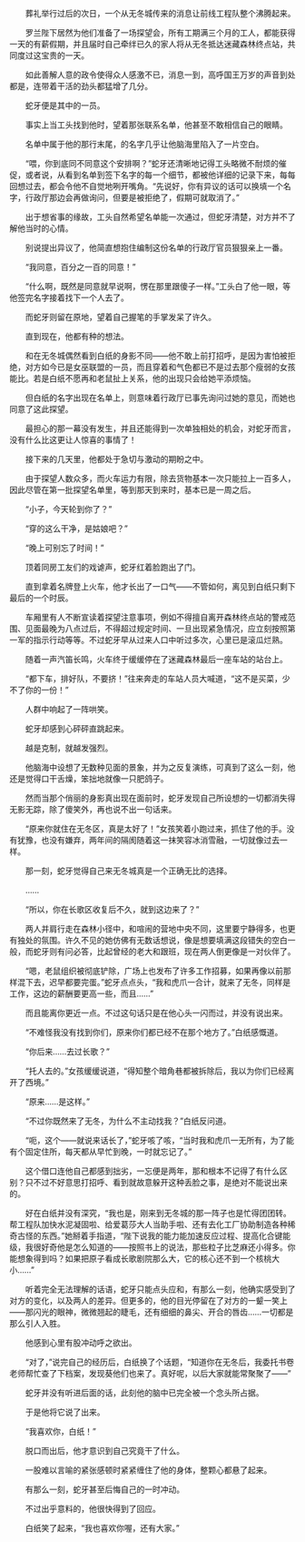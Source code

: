 　　葬礼举行过后的次日，一个从无冬城传来的消息让前线工程队整个沸腾起来。

　　罗兰陛下居然为他们准备了一场探望会，所有工期满三个月的工人，都能获得一天的有薪假期，并且届时自己牵绊已久的家人将从无冬抵达迷藏森林终点站，共同度过这宝贵的一天。

　　如此善解人意的政令使得众人感激不已，消息一到，高呼国王万岁的声音到处都是，连带着干活的劲头都猛增了几分。

　　蛇牙便是其中的一员。

　　事实上当工头找到他时，望着那张联系名单，他甚至不敢相信自己的眼睛。

　　名单中属于他的那行末尾，的名字几乎让他脑海里陷入了一片空白。

　　“喂，你到底同不同意这个安排啊？”蛇牙还清晰地记得工头略微不耐烦的催促，或者说，从看到名单到签下名字的每一个细节，都被他详细的记录下来，每每回想过去，都会令他不自觉地咧开嘴角。“先说好，你有异议的话可以换填一个名字，行政厅那边会再做询问，但要是被拒绝了，假期可就取消了。”

　　出于想省事的缘故，工头自然希望名单能一次通过，但蛇牙清楚，对方并不了解他当时的心情。

　　别说提出异议了，他简直想抱住编制这份名单的行政厅官员狠狠亲上一番。

　　“我同意，百分之一百的同意！”

　　“什么啊，既然是同意就早说啊，愣在那里跟傻子一样。”工头白了他一眼，等他签完名字接着找下一个人去了。

　　而蛇牙则留在原地，望着自己握笔的手掌发呆了许久。

　　直到现在，他都有种的想法。

　　和在无冬城偶然看到白纸的身影不同——他不敢上前打招呼，是因为害怕被拒绝，对方如今已是女巫联盟的一员，而且穿着和气色都已不是过去那个瘦弱的女孩能比。若是白纸不愿再和老鼠扯上关系，他的出现只会给她平添烦恼。

　　但白纸的名字出现在名单上，则意味着行政厅已事先询问过她的意见，而她也同意了这此探望。

　　最担心的那一幕没有发生，并且还能得到一次单独相处的机会，对蛇牙而言，没有什么比这更让人惊喜的事情了！

　　接下来的几天里，他都处于急切与激动的期盼之中。

　　由于探望人数众多，而火车运力有限，除去货物基本一次只能拉上一百多人，因此尽管在第一批探望名单里，等到那天到来时，基本已是一周之后。

　　“小子，今天轮到你了？”

　　“穿的这么干净，是姑娘吧？”

　　“晚上可别忘了时间！”

　　顶着同房工友们的戏谑声，蛇牙红着脸跑出了门。

　　直到拿着名牌登上火车，他才长出了一口气——不管如何，离见到白纸只剩下最后的一个时辰。

　　车厢里有人不断宣读着探望注意事项，例如不得擅自离开森林终点站的警戒范围、见面最晚为八点过后，不得超过规定时间、一旦出现紧急情况，应立刻按照第一军的指示行动等等。不过蛇牙早从过来人口中听过多次，心里已是滚瓜烂熟。

　　随着一声汽笛长鸣，火车终于缓缓停在了迷藏森林最后一座车站的站台上。

　　“都下车，排好队，不要挤！”往来奔走的车站人员大喊道，“这不是买菜，少不了你的一份！”

　　人群中响起了一阵哄笑。

　　蛇牙却感到心砰砰直跳起来。

　　越是克制，就越发强烈。

　　他脑海中设想了无数种见面的景象，并为之反复演练，可真到了这么一刻，他还是觉得口干舌燥，笨拙地就像一只肥鸽子。

　　然而当那个俏丽的身影真出现在面前时，蛇牙发现自己所设想的一切都消失得无影无踪，除了傻笑外，再也说不出一句话来。

　　“原来你就住在无冬区，真是太好了！”女孩笑着小跑过来，抓住了他的手。没有犹豫，也没有嫌弃，两年间的隔阂随着这一抹笑容冰消雪融，一切就像过去一样。

　　那一刻，蛇牙觉得自己来无冬城真是一个正确无比的选择。

　　……

　　“所以，你在长歌区收复后不久，就到这边来了？”

　　两人并肩行走在森林小径中，和喧闹的营地中央不同，这里要宁静得多，也更有独处的氛围。许久不见的她仿佛有无数话想说，像是想要填满这段错失的空白一般，而蛇牙则有问必答，比起曾经的老大和跟班，现在两人倒更像是一对伙伴了。

　　“嗯，老鼠组织被彻底铲除，广场上也发布了许多工作招募，如果再像以前那样混下去，迟早都要完蛋。”蛇牙点点头，“我和虎爪一合计，就来了无冬，同样是工作，这边的薪酬要更高一些，而且……”

　　而且能离你更近一点。不过这句话只是在他心头一闪而过，并没有说出来。

　　“不难怪我没有找到你们，原来你们都已经不在那个地方了。”白纸感慨道。

　　“你后来……去过长歌？”

　　“托人去的。”女孩缓缓说道，“得知整个暗角巷都被拆除后，我以为你们已经离开了西境。”

　　“原来……是这样。”

　　“不过你既然来了无冬，为什么不主动找我？”白纸反问道。

　　“呃，这个——就说来话长了，”蛇牙咳了咳，“当时我和虎爪一无所有，为了能有个固定住所，每天都从早忙到晚，一时就忘记了。”

　　这个借口连他自己都感到拙劣，一忘便是两年，那和根本不记得了有什么区别？只不过不好意思打招呼、看到就故意躲开这种丢脸之事，是绝对不能说出来的。

　　好在白纸并没有深究，“我也是，刚来到无冬城的那一阵子也是忙得团团转。帮工程队加快水泥凝固啦、给爱葛莎大人当助手啦、还有去化工厂协助制造各种稀奇古怪的东西。”她掰着手指道，“陛下说我的能力能加速反应过程、提高化合键能级，我很好奇他是怎么知道的——按照书上的说法，那些粒子比芝麻还小得多。你能想象得到吗？如果把原子看成长歌剧院那么大，它的核心还不到一个核桃大小……”

　　听着完全无法理解的话语，蛇牙只能点头应和，有那么一刻，他确实感受到了对方的变化，以及两人的差异。但更多的，他的目光停留在了对方的一颦一笑上——那闪光的眼神，微微翘起的睫毛，还有细细的鼻尖、开合的唇齿……一切都是那么引人入胜。

　　他感到心里有股冲动呼之欲出。

　　“对了，”说完自己的经历后，白纸换了个话题，“知道你在无冬后，我委托书卷老师帮忙查了下档案，发现葵他们也来了。真好呢，以后大家就能常聚聚了——”

　　蛇牙并没有听进后面的话，此刻他的脑中已完全被一个念头所占据。

　　于是他将它说了出来。

　　“我喜欢你，白纸！”

　　脱口而出后，他才意识到自己究竟干了什么。

　　一股难以言喻的紧张感顿时紧紧缠住了他的身体，整颗心都悬了起来。

　　有那么一刻，蛇牙甚至后悔自己的一时冲动。

　　不过出乎意料的，他很快得到了回应。

　　白纸笑了起来，“我也喜欢你喔，还有大家。”
